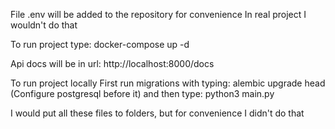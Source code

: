 File .env will be added to the repository for convenience
In real project I wouldn't do that

To run project type:
docker-compose up -d

Api docs will be in url:
http://localhost:8000/docs

To run project locally
First run migrations with typing:
alembic upgrade head (Configure postgresql before it)
and then type:
python3 main.py

I would put all these files to folders, but for convenience I didn't do that